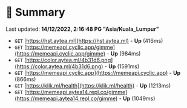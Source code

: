 # 📖 Summary
Last updated: **14/12/2022, 2:16:48 PG "Asia/Kuala_Lumpur"**

- `GET` [https://hst.aytea.ml](https://hst.aytea.ml) - **Up** (416ms)
- `GET` [https://memeapi.cyclic.app/gimme](https://memeapi.cyclic.app/gimme) - **Up** (984ms)
- `GET` [https://color.aytea.ml/4b31d6.png](https://color.aytea.ml/4b31d6.png) - **Up** (1591ms)
- `GET` [https://memeapi.cyclic.app](https://memeapi.cyclic.app) - **Up** (866ms)
- `GET` [https://klik.ml/health](https://klik.ml/health) - **Up** (1213ms)
- `GET` [https://memeapi.aytea14.repl.co/gimme](https://memeapi.aytea14.repl.co/gimme) - **Up** (1049ms)
